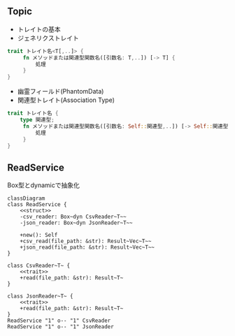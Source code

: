 ## Topic
- トレイトの基本
- ジェネリクストレイト
```rust
trait トレイト名<T[,..]> {
     fn メソッドまたは関連型関数名([引数名: T,..]) [-> T] {
         処理
     } 
}
```  
- 幽霊フィールド(PhantomData<T>)
- 関連型トレイト(Association Type)

```rust
trait トレイト名 {
    type 関連型;
     fn メソッドまたは関連型関数名([引数名: Self::関連型,..]) [-> Self::関連型] {
         処理
     } 
}
```

## ReadService

Box型とdynamicで抽象化

```mermaid
classDiagram
class ReadService {
	<<struct>>
	-csv_reader: Box~dyn CsvReader~T~~
	-json_reader: Box~dyn JsonReader~T~~

	+new(): Self
	+csv_read(file_path: &str): Result~Vec~T~~
	+json_read(file_path: &str): Result~Vec~T~~
}

class CsvReader~T~ {
	<<trait>>
	+read(file_path: &str): Result~T~
}

class JsonReader~T~ {
	<<trait>>
	+read(file_path: &str): Result~T~
}
ReadService "1" o-- "1" CsvReader 
ReadService "1" o-- "1" JsonReader 
```
